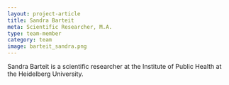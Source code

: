 ```yaml
---
layout: project-article
title: Sandra Barteit
meta: Scientific Researcher, M.A.
type: team-member
category: team
image: barteit_sandra.png
---
```


Sandra Barteit is a scientific researcher at the Institute of Public Health at the Heidelberg University.